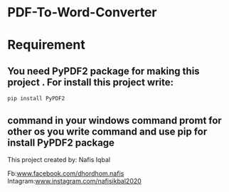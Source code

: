 # PDF-To-Word-Converter
Requirement
==========
You need PyPDF2 package for making this project . For install this project 
write:
---------------------------------------------------------------------------
	pip install PyPDF2

command in your windows command promt
for other os you write command and use pip for install PyPDF2 package
---------------------------------------------------------------------------
This project created by:
      Nafis Iqbal

Fb:www.facebook.com/dhordhom.nafis
Intagram:www.instagram.com/nafisikbal2020 
